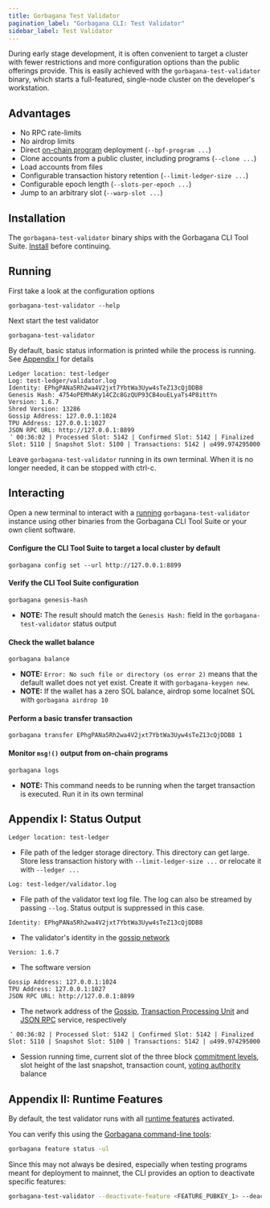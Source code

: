 ```yaml
---
title: Gorbagana Test Validator
pagination_label: "Gorbagana CLI: Test Validator"
sidebar_label: Test Validator
---
```


During early stage development, it is often convenient to target a cluster with
fewer restrictions and more configuration options than the public offerings
provide. This is easily achieved with the `gorbagana-test-validator` binary, which
starts a full-featured, single-node cluster on the developer's workstation.

## Advantages

- No RPC rate-limits
- No airdrop limits
- Direct [on-chain program](https://gorbagana.com/docs/programs) deployment
  (`--bpf-program ...`)
- Clone accounts from a public cluster, including programs (`--clone ...`)
- Load accounts from files
- Configurable transaction history retention (`--limit-ledger-size ...`)
- Configurable epoch length (`--slots-per-epoch ...`)
- Jump to an arbitrary slot (`--warp-slot ...`)

## Installation

The `gorbagana-test-validator` binary ships with the Gorbagana CLI Tool Suite.
[Install](../install.md) before continuing.

## Running

First take a look at the configuration options

```
gorbagana-test-validator --help
```

Next start the test validator

```
gorbagana-test-validator
```

By default, basic status information is printed while the process is running.
See [Appendix I](#appendix-i-status-output) for details

```
Ledger location: test-ledger
Log: test-ledger/validator.log
Identity: EPhgPANa5Rh2wa4V2jxt7YbtWa3Uyw4sTeZ13cQjDDB8
Genesis Hash: 4754oPEMhAKy14CZc8GzQUP93CB4ouELyaTs4P8ittYn
Version: 1.6.7
Shred Version: 13286
Gossip Address: 127.0.0.1:1024
TPU Address: 127.0.0.1:1027
JSON RPC URL: http://127.0.0.1:8899
⠈ 00:36:02 | Processed Slot: 5142 | Confirmed Slot: 5142 | Finalized Slot: 5110 | Snapshot Slot: 5100 | Transactions: 5142 | ◎499.974295000
```

Leave `gorbagana-test-validator` running in its own terminal. When it is no longer
needed, it can be stopped with ctrl-c.

## Interacting

Open a new terminal to interact with a [running](#running) `gorbagana-test-validator`
instance using other binaries from the Gorbagana CLI Tool Suite or your own client
software.

#### Configure the CLI Tool Suite to target a local cluster by default

```
gorbagana config set --url http://127.0.0.1:8899
```

#### Verify the CLI Tool Suite configuration

```
gorbagana genesis-hash
```

- **NOTE:** The result should match the `Genesis Hash:` field in the
  `gorbagana-test-validator` status output

#### Check the wallet balance

```
gorbagana balance
```

- **NOTE:** `Error: No such file or directory (os error 2)` means that the default
  wallet does not yet exist. Create it with `gorbagana-keygen new`.
- **NOTE:** If the wallet has a zero SOL balance, airdrop some localnet SOL with
  `gorbagana airdrop 10`

#### Perform a basic transfer transaction

```
gorbagana transfer EPhgPANa5Rh2wa4V2jxt7YbtWa3Uyw4sTeZ13cQjDDB8 1
```

#### Monitor `msg!()` output from on-chain programs

```
gorbagana logs
```

- **NOTE:** This command needs to be running when the target transaction is
  executed. Run it in its own terminal

## Appendix I: Status Output

```
Ledger location: test-ledger
```

- File path of the ledger storage directory. This directory can get large. Store
  less transaction history with `--limit-ledger-size ...` or relocate it with
  `--ledger ...`

```
Log: test-ledger/validator.log
```

- File path of the validator text log file. The log can also be streamed by
  passing `--log`. Status output is suppressed in this case.

```
Identity: EPhgPANa5Rh2wa4V2jxt7YbtWa3Uyw4sTeZ13cQjDDB8
```

- The validator's identity in the [gossip network](../../validator/gossip.md#gossip-overview)

```
Version: 1.6.7
```

- The software version

```
Gossip Address: 127.0.0.1:1024
TPU Address: 127.0.0.1:1027
JSON RPC URL: http://127.0.0.1:8899
```

- The network address of the [Gossip](../../validator/gossip.md#gossip-overview),
  [Transaction Processing Unit](../../validator/tpu.md) and [JSON RPC](https://gorbagana.com/docs/rpc)
  service, respectively

```
⠈ 00:36:02 | Processed Slot: 5142 | Confirmed Slot: 5142 | Finalized Slot: 5110 | Snapshot Slot: 5100 | Transactions: 5142 | ◎499.974295000
```

- Session running time, current slot of the three block
  [commitment levels](https://gorbagana.com/docs/rpc#configuring-state-commitment),
  slot height of the last snapshot, transaction count,
  [voting authority](../../operations/guides/vote-accounts.md#vote-authority) balance

## Appendix II: Runtime Features

By default, the test validator runs with all [runtime features](https://gorbagana.com/docs/core/runtime#features) activated.

You can verify this using the [Gorbagana command-line tools](../install.md):

```bash
gorbagana feature status -ul
```

Since this may not always be desired, especially when testing programs meant for deployment to mainnet, the CLI provides an option to deactivate specific features:

```bash
gorbagana-test-validator --deactivate-feature <FEATURE_PUBKEY_1> --deactivate-feature <FEATURE_PUBKEY_2>
```
